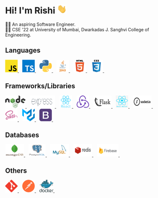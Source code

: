# Hi! I'm Rishi <img src="https://raw.githubusercontent.com/RishiDesai17/RishiDesai17/main/wave.gif" width="31px">
👨‍💻 An aspiring Software Engineer. <br>
👨‍🎓 CSE '22 at University of Mumbai, Dwarkadas J. Sanghvi College of Engineering.

## Languages
<p float="left">
  <a href="https://www.javascript.com/" target="_blank">
    <img src="https://raw.githubusercontent.com/RishiDesai17/RishiDesai17/main/Logos/javascript.png" alt="JavaScript" width="40" height="40"/>
  </a>&ensp;
  
  <a href="https://www.typescriptlang.org/" target="_blank">
    <img src="https://raw.githubusercontent.com/RishiDesai17/RishiDesai17/main/Logos/typescript.png" alt="Typescript" width="40" height="40"/>
  </a>&ensp;
  
  <a href="https://www.python.org/" target="_blank">
    <img src="https://raw.githubusercontent.com/RishiDesai17/RishiDesai17/main/Logos/python.svg" alt="Python" width="40" height="40"/>
  </a>&ensp;
  
  <a href="https://www.java.com/" target="_blank">
    <img src="https://raw.githubusercontent.com/RishiDesai17/RishiDesai17/main/Logos/java.png" alt="Java" width="40" height="40"/>
  </a>&ensp;
  
  <a href="https://en.wikipedia.org/wiki/HTML/" target="_blank">
    <img src="https://raw.githubusercontent.com/RishiDesai17/RishiDesai17/main/Logos/html.svg" alt="HTML" width="40" height="40"/>
  </a>&ensp;
  
  <a href="https://en.wikipedia.org/wiki/CSS/" target="_blank">
    <img src="https://raw.githubusercontent.com/RishiDesai17/RishiDesai17/main/Logos/css.svg" alt="CSS" width="40" height="40"/>
  </a>&ensp;
</p>

## Frameworks/Libraries
<p float="left">
  <a href="https://nodejs.org/" target="_blank">
    <img src="https://raw.githubusercontent.com/RishiDesai17/RishiDesai17/main/Logos/nodejs.png" alt="Node.js" width="65" height="40"/>
  </a>&ensp;
  
  <a href="https://expressjs.com/" target="_blank">
    <img src="https://raw.githubusercontent.com/RishiDesai17/RishiDesai17/main/Logos/express.png" alt="Express" width="80" height="40"/>
  </a>&ensp;
  
  <a href="https://reactjs.org/" target="_blank">
    <img src="https://raw.githubusercontent.com/RishiDesai17/RishiDesai17/main/Logos/react.svg" alt="React" width="40" height="40"/>
  </a>&ensp;
  
  <a href="https://redux.js.org/" target="_blank">
    <img src="https://raw.githubusercontent.com/RishiDesai17/RishiDesai17/main/Logos/redux.svg" alt="Redux" width="40" height="40"/>
  </a>&ensp;
  
  <a href="https://flask.palletsprojects.com/" target="_blank">
    <img src="https://raw.githubusercontent.com/RishiDesai17/RishiDesai17/main/Logos/flask.svg" alt="Flask" width="57" height="40"/>
  </a>&ensp;
  
  <a href="https://reactnative.dev/" target="_blank">
    <img src="https://raw.githubusercontent.com/RishiDesai17/RishiDesai17/main/Logos/react-native.png" alt="React Native" width="40" height="40"/>
  </a>&ensp;
  
  <a href="https://socket.io/" target="_blank">
    <img src="https://raw.githubusercontent.com/RishiDesai17/RishiDesai17/main/Logos/socketio.svg" alt="Socket.io" width="60" height="40"/>
  </a>&ensp;
  
  <a href="https://sass-lang.com/" target="_blank">
    <img src="https://raw.githubusercontent.com/RishiDesai17/RishiDesai17/main/Logos/sass.svg" alt="Sass" width="40" height="40"/>
  </a>&ensp;

  <a href="https://material-ui.com/" target="_blank">
    <img src="https://raw.githubusercontent.com/RishiDesai17/RishiDesai17/main/Logos/material-ui.svg" alt="Material UI" width="40" height="40"/>
  </a>&ensp;

  <a href="https://getbootstrap.com/" target="_blank">
    <img src="https://raw.githubusercontent.com/RishiDesai17/RishiDesai17/main/Logos/bootstrap.png" alt="Bootstrap" width="40" height="40"/>
  </a>&ensp;
</p>

## Databases
<p float="left">
  <a href="https://www.mongodb.com/" target="_blank">
    <img src="https://raw.githubusercontent.com/RishiDesai17/RishiDesai17/main/Logos/mongodb.svg" alt="Mongo DB" width="60" height="40"/>
  </a>&ensp;
  
  <a href="https://www.postgresql.org/" target="_blank">
    <img src="https://raw.githubusercontent.com/RishiDesai17/RishiDesai17/main/Logos/postgresql.svg" alt="PostgreSQL" width="55" height="40"/>
  </a>&ensp;
  
  <a href="https://www.mysql.com/" target="_blank">
    <img src="https://raw.githubusercontent.com/RishiDesai17/RishiDesai17/main/Logos/mysql.svg" alt="MySQL" width="60" height="40"/>
  </a>&ensp;
  
  <a href="https://redis.io/" target="_blank">
    <img src="https://raw.githubusercontent.com/RishiDesai17/RishiDesai17/main/Logos/redis.svg" alt="Redis" width="60" height="40"/>
  </a>&ensp;
  
  <a href="https://firebase.google.com/" target="_blank">
    <img src="https://raw.githubusercontent.com/RishiDesai17/RishiDesai17/main/Logos/firebase.svg" alt="Firebase" width="70" height="40"/>
  </a>&ensp;
</p>

## Others
<p float="left">
  <a href="https://git-scm.com/" target="_blank">
    <img src="https://raw.githubusercontent.com/RishiDesai17/RishiDesai17/main/Logos/git.svg" alt="Git" width="40" height="40"/>
  </a>&ensp;
  
  <a href="https://www.postman.com/" target="_blank">
    <img src="https://raw.githubusercontent.com/RishiDesai17/RishiDesai17/main/Logos/postman.svg" alt="Postman" width="40" height="40"/>
  </a>&ensp;
  
  <a href="https://www.docker.com/" target="_blank">
    <img src="https://raw.githubusercontent.com/RishiDesai17/RishiDesai17/main/Logos/docker.svg" alt="Docker" width="45" height="40"/>
  </a>&ensp;
</p>

<!--
**RishiDesai17/RishiDesai17** is a ✨ _special_ ✨ repository because its `README.md` (this file) appears on your GitHub profile.

Here are some ideas to get you started:

- 🔭 I’m currently working on ...
- 🌱 I’m currently learning ...
- 👯 I’m looking to collaborate on ...
- 🤔 I’m looking for help with ...
- 💬 Ask me about ...
- 📫 How to reach me: ...
- 😄 Pronouns: ...
- ⚡ Fun fact: ...
-->
